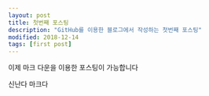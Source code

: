 ```yaml
---
layout: post
title: 첫번째 포스팅
description: "GitHub를 이용한 블로그에서 작성하는 첫번째 포스팅"
modified: 2018-12-14
tags: [first post]
---
```


이제 마크 다운을 이용한 포스팅이 가능합니다

신난다 마크다